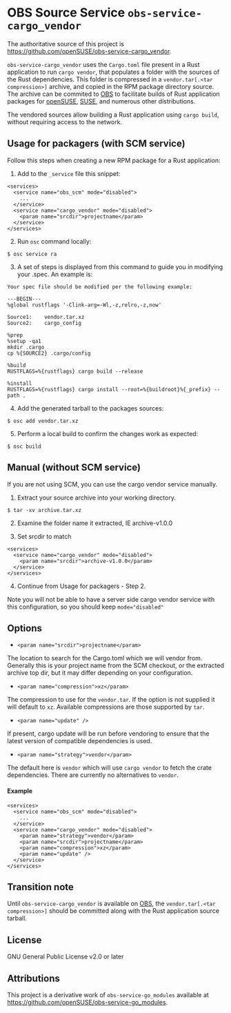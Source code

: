 # OBS Source Service `obs-service-cargo_vendor`

<!--
This is the Git repository for [`devel:languages:rust/obs-service-cargo_vendor`](https://build.opensuse.org/package/show/devel:languages:rust/obs-service-cargo_vendor),
an [Open Build Service (OBS)](https://build.opensuse.org) [Source Service](https://openbuildservice.org/help/manuals/obs-user-guide/cha.obs.source_service.html)
to locally vendor Rust crates and dependencies.
-->

The authoritative source of this project is https://github.com/openSUSE/obs-service-cargo_vendor.

`obs-service-cargo_vendor` uses the `Cargo.toml` file present in a Rust application
to run `cargo vendor`, that populates a folder with the sources of the Rust dependencies.
This folder is compressed in a `vendor.tar[.<tar compression>]` archive,
and copied in the RPM package directory source.
The archive can be commited to [OBS](https://build.opensuse.org) to facilitate builds
of Rust application packages for [openSUSE](https://www.opensuse.org),
[SUSE](https://www.suse.com), and numerous other distributions.

The vendored sources allow building a Rust application using `cargo build`, without requiring
access to the network.

## Usage for packagers (with SCM service)

Follow this steps when creating a new RPM package for a Rust application:

1. Add to the `_service` file this snippet:

```
<services>
  <service name="obs_scm" mode="disabled">
    ...
  </service>
  <service name="cargo_vendor" mode="disabled">
    <param name="srcdir">projectname</param>
  </service>
</services>
```

2. Run `osc` command locally:

```
$ osc service ra
```

3. A set of steps is displayed from this command to guide you in modifying your .spec. An example is:

```
Your spec file should be modified per the following example:

---BEGIN---
%global rustflags '-Clink-arg=-Wl,-z,relro,-z,now'

Source1:    vendor.tar.xz
Source2:    cargo_config

%prep
%setup -qa1
mkdir .cargo
cp %{SOURCE2} .cargo/config

%build
RUSTFLAGS=%{rustflags} cargo build --release

%install
RUSTFLAGS=%{rustflags} cargo install --root=%{buildroot}%{_prefix} --path .
```

4. Add the generated tarball to the packages sources:

```
$ osc add vendor.tar.xz
```

5. Perform a local build to confirm the changes work as expected:

```
$ osc build
```

## Manual (without SCM service)

If you are not using SCM, you can use the cargo vendor service manually.

1. Extract your source archive into your working directory.

```
$ tar -xv archive.tar.xz
```

2. Examine the folder name it extracted, IE archive-v1.0.0

3. Set srcdir to match

```
<services>
  <service name="cargo_vendor" mode="disabled">
    <param name="srcdir">archive-v1.0.0</param>
  </service>
</services>
```

4. Continue from Usage for packagers - Step 2.

Note you will not be able to have a server side cargo vendor service with this configuration, so
you should keep `mode="disabled"`

## Options

- `<param name="srcdir">projectname</param>`

The location to search for the Cargo.toml which we will vendor from. Generally this is your project
name from the SCM checkout, or the extracted archive top dir, but it may differ depending on your
configuration.

- `<param name="compression">xz</param>`

The compression to use for the `vendor.tar`. If the option is not supplied it will default to `xz`.
Available compressions are those supported by `tar`.

- `<param name="update" />`

If present, cargo update will be run before vendoring to ensure that the latest version of compatible
dependencies is used.

- `<param name="strategy">vendor</param>`

The default here is `vendor` which will use `cargo vendor` to fetch the crate dependencies. There
are currently no alternatives to `vendor`.

#### Example

```
<services>
  <service name="obs_scm" mode="disabled">
    ...
  </service>
  <service name="cargo_vendor" mode="disabled">
    <param name="strategy">vendor</param>
    <param name="srcdir">projectname</param>
    <param name="compression">xz</param>
    <param name="update" />
  </service>
</services>
```

## Transition note

Until `obs-service-cargo_vendor` is available on [OBS](https://build.opensuse.org),
the `vendor.tar[.<tar compression>]` should be committed along with the Rust application
source tarball.

## License

GNU General Public License v2.0 or later

## Attributions

This project is a derivative work of `obs-service-go_modules` available at
https://github.com/openSUSE/obs-service-go_modules.
